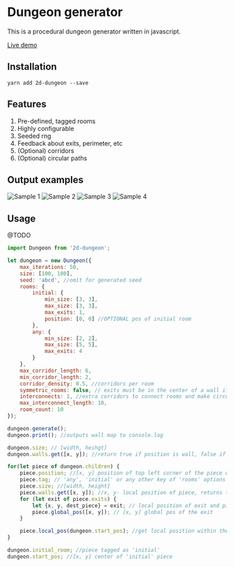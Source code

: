 # Dungeon generator

This is a procedural dungeon generator written in javascript.  

[Live demo](https://domasx2.github.io/dungeon-generator/)

## Installation

```
yarn add 2d-dungeon --save
```

## Features

1. Pre-defined, tagged rooms
2. Highly configurable
3. Seeded rng
5. Feedback about exits, perimeter, etc
4. (Optional) corridors
5. (Optional) circular paths


## Output examples

![Sample 1](https://domasx2.github.io/dungeon-generator/samples/sample1.png)
![Sample 2](https://domasx2.github.io/dungeon-generator/samples/sample2.png)
![Sample 3](https://domasx2.github.io/dungeon-generator/samples/sample3.png)
![Sample 4](https://domasx2.github.io/dungeon-generator/samples/sample4.png)

## Usage

@TODO

```javascript
import Dungeon from '2d-dungeon';

let dungeon = new Dungeon({
    max_iterations: 50,
    size: [100, 100], 
    seed: 'abcd', //omit for generated seed
    rooms: {
        initial: {
            min_size: [3, 3],
            max_size: [3, 3],
            max_exits: 1,
            position: [0, 0] //OPTIONAL pos of initial room 
        },
        any: {
            min_size: [2, 2],
            max_size: [5, 5],
            max_exits: 4
        }
    },
    max_corridor_length: 6,
    min_corridor_length: 2,
    corridor_density: 0.5, //corridors per room
    symmetric_rooms: false, // exits must be in the center of a wall if true
    interconnects: 1, //extra corridors to connect rooms and make circular paths. not 100% guaranteed
    max_interconnect_length: 10,
    room_count: 10
});

dungeon.generate();
dungeon.print(); //outputs wall map to console.log

dungeon.size; // [width, heihgt]
dungeon.walls.get([x, y]); //return true if position is wall, false if empty

for(let piece of dungeon.children) {
    piece.position; //[x, y] position of top left corner of the piece within dungeon
    piece.tag; // 'any', 'initial' or any other key of 'rooms' options property
    piece.size; //[width, height]
    piece.walls.get([x, y]); //x, y- local position of piece, returns true if wall, false if empty
    for (let exit of piece.exits) {
        let {x, y, dest_piece} = exit; // local position of exit and piece it exits to
        piece.global_pos([x, y]); // [x, y] global pos of the exit
    }

    piece.local_pos(dungeon.start_pos); //get local position within the piece of dungeon's global position
}

dungeon.initial_room; //piece tagged as 'initial'
dungeon.start_pos; //[x, y] center of 'initial' piece 
```